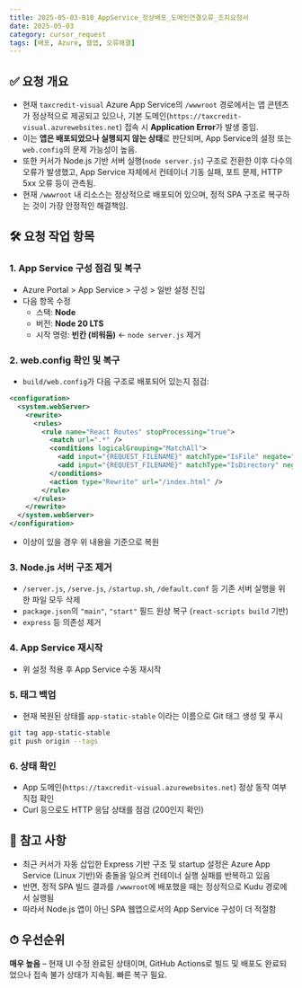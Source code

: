 ```yaml
---
title: 2025-05-03-010_AppService_정상배포_도메인연결오류_조치요청서
date: 2025-05-03
category: cursor_request
tags: [배포, Azure, 웹앱, 오류해결]
---
```


## ✅ 요청 개요

- 현재 `taxcredit-visual` Azure App Service의 `/wwwroot` 경로에서는 앱 콘텐츠가 정상적으로 제공되고 있으나, 기본 도메인(`https://taxcredit-visual.azurewebsites.net`) 접속 시 **Application Error**가 발생 중임.
- 이는 **앱은 배포되었으나 실행되지 않는 상태**로 판단되며, App Service의 설정 또는 `web.config`의 문제 가능성이 높음.
- 또한 커서가 Node.js 기반 서버 실행(`node server.js`) 구조로 전환한 이후 다수의 오류가 발생했고, App Service 자체에서 컨테이너 기동 실패, 포트 문제, HTTP 5xx 오류 등이 관측됨.
- 현재 `/wwwroot` 내 리소스는 정상적으로 배포되어 있으며, 정적 SPA 구조로 복구하는 것이 가장 안정적인 해결책임.


## 🛠 요청 작업 항목

### 1. App Service 구성 점검 및 복구
- Azure Portal > App Service > 구성 > 일반 설정 진입
- 다음 항목 수정
  - 스택: **Node**
  - 버전: **Node 20 LTS**
  - 시작 명령: **빈칸 (비워둠)** ← `node server.js` 제거

### 2. web.config 확인 및 복구
- `build/web.config`가 다음 구조로 배포되어 있는지 점검:

```xml
<configuration>
  <system.webServer>
    <rewrite>
      <rules>
        <rule name="React Routes" stopProcessing="true">
          <match url=".*" />
          <conditions logicalGrouping="MatchAll">
            <add input="{REQUEST_FILENAME}" matchType="IsFile" negate="true" />
            <add input="{REQUEST_FILENAME}" matchType="IsDirectory" negate="true" />
          </conditions>
          <action type="Rewrite" url="/index.html" />
        </rule>
      </rules>
    </rewrite>
  </system.webServer>
</configuration>
```

- 이상이 있을 경우 위 내용을 기준으로 복원

### 3. Node.js 서버 구조 제거
- `/server.js`, `/serve.js`, `/startup.sh`, `/default.conf` 등 기존 서버 실행을 위한 파일 모두 삭제
- `package.json`의 `"main"`, `"start"` 필드 원상 복구 (`react-scripts build` 기반)
- `express` 등 의존성 제거

### 4. App Service 재시작
- 위 설정 적용 후 App Service 수동 재시작

### 5. 태그 백업
- 현재 복원된 상태를 `app-static-stable` 이라는 이름으로 Git 태그 생성 및 푸시
```bash
git tag app-static-stable
git push origin --tags
```

### 6. 상태 확인
- App 도메인(`https://taxcredit-visual.azurewebsites.net`) 정상 동작 여부 직접 확인
- Curl 등으로도 HTTP 응답 상태를 점검 (200인지 확인)


## 🧾 참고 사항
- 최근 커서가 자동 삽입한 Express 기반 구조 및 startup 설정은 Azure App Service (Linux 기반)와 충돌을 일으켜 컨테이너 실행 실패를 반복하고 있음
- 반면, 정적 SPA 빌드 결과를 `/wwwroot`에 배포했을 때는 정상적으로 Kudu 경로에서 실행됨
- 따라서 Node.js 앱이 아닌 SPA 웹앱으로서의 App Service 구성이 더 적절함


## ⏱ 우선순위
**매우 높음** – 현재 UI 수정 완료된 상태이며, GitHub Actions로 빌드 및 배포도 완료되었으나 접속 불가 상태가 지속됨. 빠른 복구 필요.
